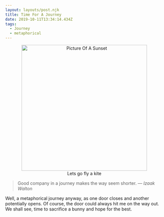 ```yaml
---
layout: layouts/post.njk
title: Time For A Journey
date: 2019-10-11T13:34:14.434Z
tags:
  - Journey
  - metaphorical
---
```

<div align="center">
<figure>
<img src="/images/sunset.png" alt="Picture Of A Sunset" height="400">
<figcaption>Lets go fly a kite</figcaption>
</figure>
</div>
<blockquote>Good company in a journey makes the way seem shorter. — <cite>Izaak Walton</cite> </blockquote>

Well, a metaphorical journey anyway, as one door closes and another potentially opens. 
Of course, the door could always hit me on the way out. We shall see, time to sacrifice a bunny and hope for the best. 
